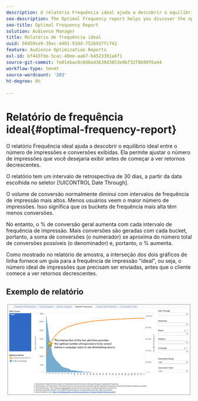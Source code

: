 ```yaml
---
description: O relatório Frequência ideal ajuda a descobrir o equilíbrio ideal entre o número de impressões e conversões exibidas. Ela permite ajustar o número de impressões que você desejaria exibir antes de começar a ver retornos decrescentes.
seo-description: The Optimal Frequency report helps you discover the optimal balance between the number of served impressions and conversions. It allows you to adjust the number of impressions you would want to display before starting to see diminishing returns.
seo-title: Optimal Frequency Report
solution: Audience Manager
title: Relatório de frequência ideal
uuid: 50459ce9-39ac-4401-93dd-7526937fc742
feature: Audience Optimization Reports
exl-id: bf445fde-5cac-40ee-aa67-b4523391a6f1
source-git-commit: fe01ebac8c0d0ad3630d3853e0bf32f0b00f6a44
workflow-type: tm+mt
source-wordcount: '203'
ht-degree: 0%

---
```


# Relatório de frequência ideal{#optimal-frequency-report}

O relatório Frequência ideal ajuda a descobrir o equilíbrio ideal entre o número de impressões e conversões exibidas. Ela permite ajustar o número de impressões que você desejaria exibir antes de começar a ver retornos decrescentes.

O relatório tem um intervalo de retrospectiva de 30 dias, a partir da data escolhida no seletor [!UICONTROL Date Through].

O volume de conversão normalmente diminui com intervalos de frequência de impressão mais altos. Menos usuários veem o maior número de impressões. Isso significa que os buckets de frequência mais alta têm menos conversões.

No entanto, o % de conversão geral aumenta com cada intervalo de frequência de impressão. Mais conversões são geradas com cada bucket, portanto, a soma de conversões (o numerador) se aproxima do número total de conversões possíveis (o denominador) e, portanto, o % aumenta.

Como mostrado no relatório de amostra, a interseção dos dois gráficos de linha fornece um guia para a frequência de impressão &quot;ideal&quot;, ou seja, o número ideal de impressões que precisam ser enviadas, antes que o cliente comece a ver retornos decrescentes.

## Exemplo de relatório

![frequência-ideal](assets/optimal-frequency2.png)
